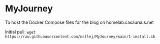 # MyJourney
To host the Docker Compose files for the blog on homelab.casaursus.net 

Initial pull: `wget https://raw.githubusercontent.com/nallej/MyJourney/main/1-install.sh`
